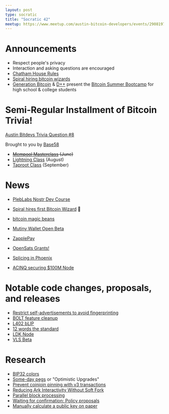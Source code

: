 ```yaml
---
layout: post
type: socratic
title: "Socratic 42"
meetup: https://www.meetup.com/austin-bitcoin-developers/events/290819751/
---
```


# Announcements

- Respect people's privacy
- Interaction and asking questions are encouraged
- [Chatham House Rules](https://www.chathamhouse.org/about-us/chatham-house-rule)
- [Spiral hiring bitcoin wizards](https://lists.linuxfoundation.org/pipermail/bitcoin-dev/2023-April/021589.html)
- [Generation Bitcoin](https://twitter.com/GenBitcoiners) & [D++](https://twitter.com/D_plus__plus) present the [Bitcoin Summer Bootcamp](https://www.genbitcoin.org/workshops) for high school & college students


# Semi-Regular Installment of Bitcoin Trivia!
[Austin Bitdevs Trivia Question #8]()

Brought to you by [Base58](https://base58.school/)
- ~~[Mempool Masterclass](https://base58.school/classes/mempool-masterclass) (June)~~
- [Lightning Class](https://base58.school/classes/lightning-bolts) (August)
- [Taproot Class](https://base58.school/classes/taproot) (September)

# News

- [PlebLabs Nostr Dev Course](https://twitter.com/PlebLab/status/1681657465119682561)
- [Spiral hires first Bitcoin Wizard](https://twitter.com/spiralbtc/status/1681718510068592678) 🧙
- [bitcoin magic beans](https://twitter.com/bitnorbert/status/1681774472968241154)
- [Mutiny Wallet Open Beta](https://blog.mutinywallet.com/mutiny-wallet-open-beta/)
- [ZapplePay](https://www.zapplepay.com/)
- [OpenSats Grants!](https://opensats.org/blog/bitcoin-grants-july-2023)

- [Splicing in Phoenix](https://acinq.co/blog/phoenix-splicing-update)
- [ACINQ securing $100M Node](https://acinq.co/blog/securing-a-100M-lightning-node)

# Notable code changes, proposals, and releases

- [Restrict self-advertisements to avoid fingerprinting](https://github.com/bitcoin/bitcoin/pull/27411)
- [BOLT feature cleanup](https://github.com/lightning/bolts/pull/1092)
- [L402 bLIP](https://github.com/lightning/blips/pull/26)
- [12 words the standard](https://foundationdevices.com/2023/06/make-12-words-the-standard/)
- [LDK Node](https://lightningdevkit.org/blog/announcing-ldk-node/)
- [VLS Beta](https://vls.tech/posts/vls-beta/)

# Research
- [BIP32 colors](https://enteropositivo.github.io/bip39colors/#biptocolors)
- [Some-day pegs](https://gist.github.com/RobinLinus/1102fce176f3b5466180addac5d26313) or "Optimistic Upgrades"
- [Prevent coinjoin pinning with v3 transactions](https://lists.linuxfoundation.org/pipermail/bitcoin-dev/2023-June/021780.html)
- [Reducing Ark Interactivity Without Soft Fork](https://gist.github.com/RubenSomsen/a394beb1dea9e47e981216768e007454?permalink_comment_id=4633382#gistcomment-4633382)
- [Parallel block processing](https://twitter.com/jratcliff/status/1679986272595582979?s=46&t=AmUC5uHhY1vk6-w6a_RJwg)
- [Waiting for confirmation: Policy proposals](https://bitcoinops.org/en/blog/waiting-for-confirmation/#policy-proposals)
- [Manually calculate a public key on paper](https://bitcoin.stackexchange.com/questions/118933/how-can-i-manually-on-paper-calculate-a-bitcoin-public-key-from-a-private-key/118939#118939)
